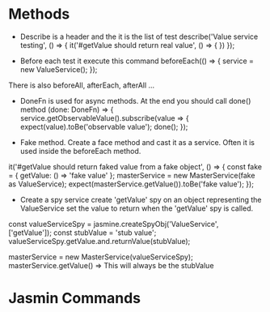 # Methods

- Describe is a header and the it is the list of test
describe('Value service testing', () => {
    it('#getValue should return real value', () => {
    })
}); 

- Before each test it execute this command
beforeEach(() => { 
    service = new ValueService(); 
});

There is also beforeAll, afterEach, afterAll ...

- DoneFn is used for async methods. At the end you should call done() method
(done: DoneFn) => {
    service.getObservableValue().subscribe(value => {
      expect(value).toBe('observable value');
      done();
    });

- Fake method. Create a face method and cast it as a service. 
Often it is used inside the beforeEach method. 

it('#getValue should return faked value from a fake object', () => {
    const fake =  { getValue: () => 'fake value' };
    masterService = new MasterService(fake as ValueService);
    expect(masterService.getValue()).toBe('fake value');
  });

- Create a spy service
create 'getValue' spy on an object representing the ValueService
set the value to return when the 'getValue' spy is called.

const valueServiceSpy = jasmine.createSpyObj('ValueService', ['getValue']);
const stubValue = 'stub value';
valueServiceSpy.getValue.and.returnValue(stubValue); 

masterService = new MasterService(valueServiceSpy);
masterService.getValue() => This will always be the stubValue

# Jasmin Commands

